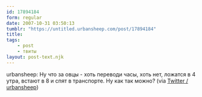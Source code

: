 ```yaml
---
id: 17894184
form: regular
date: 2007-10-31 03:50:13
tumblr: "https://untitled.urbansheep.com/post/17894184"
title:
tags:
    - post
    - твиты
layout: post-text.njk
---
```


<p>urbansheep: Ну что за овцы - хоть переводи часы, хоть нет, ложатся в 4 утра, встают в 8 и спят в транспорте. Ну как так можно? (via <a href="http://twitter.com/urbansheep/statuses/376409332">Twitter / urbansheep</a>)</p>

